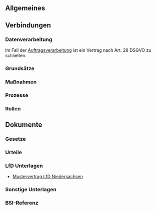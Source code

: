 ## Allgemeines

## Verbindungen
### Datenverarbeitung
Im Fall der [Auftragsverarbeitung](../Datenverarbeitung/Auftragsverarbeitung.md) ist ein Vertrag nach Art. 28 DSGVO zu schließen. 
### Grundsätze
### Maßnahmen
### Prozesse
### Rollen

## Dokumente
### Gesetze
### Urteile
### LfD Unterlagen
- [Mustervertrag LfD Niedersachsen](https://lfd.niedersachsen.de/startseite/themen/auftragsverarbeitung_nach_art_28_ds_gvo/auftragsverarbeitung-nach-art-28-ds-gvo-179673.html)
### Sonstige Unterlagen
### BSI-Referenz